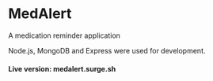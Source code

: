 <h1>MedAlert</h1>

<p>A medication reminder application</p>
<p>Node.js, MongoDB and Express were used for development.</p>

<h4>Live version: <a><href="http://medalert.surge.sh">medalert.surge.sh</a></h4>
